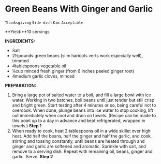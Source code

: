 # Green Beans With Ginger and Garlic

`Thanksgiving` `Side dish` `Kim Acceptable`

**Yield:**10 servings

**INGREDIENTS:**

- Salt
- 2½pounds green beans (slim haricots verts work especially well), trimmed
- 4tablespoons vegetable oil
- ¼cup minced fresh ginger (from 6 inches peeled ginger root)
- 4medium garlic cloves, minced

**PREPARATION:**

1. Bring a large pot of salted water to a boil, and fill a large bowl with ice water. Working in two batches, boil beans until just tender but still crisp and bright green. Start testing after 4 minutes or so, being careful not to overcook. When done, plunge beans into ice water to stop cooking, lift out immediately when cool and drain on towels. (Recipe can be made to this point up to a day in advance and kept refrigerated, wrapped in towels.)
    **Step 1**
2. When ready to cook, heat 2 tablespoons oil in a wide skillet over high heat. Add half the beans, half the ginger and half the garlic, and cook, stirring and tossing constantly, until beans are heated through and ginger and garlic are softened and aromatic. Sprinkle with salt, and remove to a serving dish. Repeat with remaining oil, beans, ginger and garlic. Serve.
    **Step 2**
